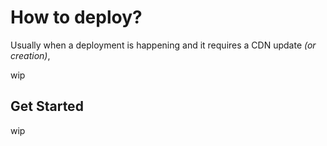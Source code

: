 # How to deploy?

Usually when a deployment is happening and it requires a CDN update _(or creation)_,

wip

## Get Started

wip
